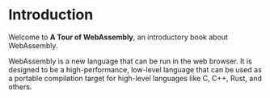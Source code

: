 # Introduction

Welcome to **A Tour of WebAssembly**, an introductory book about WebAssembly.

WebAssembly is a new language that can be run in the web browser. It is designed to be a high-performance, low-level language that can be used as a portable compilation target for high-level languages like C, C++, Rust, and others.
